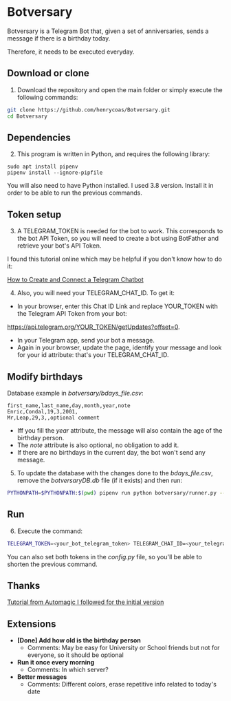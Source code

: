 # Botversary

Botversary is a Telegram Bot that, given a set of anniversaries, sends a message if there is a birthday today. 

Therefore, it needs to be executed everyday.

## Download or clone

1. Download the repository and open the main folder or simply execute the following commands:
```bash
git clone https://github.com/henrycoas/Botversary.git
cd Botversary
```

## Dependencies

2. This program is written in Python, and requires the following library:
```
sudo apt install pipenv
pipenv install --ignore-pipfile
```
You will also need to have Python installed. I used 3.8 version. Install it in order to be able to run the previous commands.

## Token setup

3. A TELEGRAM_TOKEN is needed for the bot to work. This corresponds to the bot API Token, so you will need to create a bot using BotFather and retrieve your bot's API Token.

I found this tutorial online which may be helpful if you don't know how to do it: 

[How to Create and Connect a Telegram Chatbot](https://sendpulse.com/knowledge-base/chatbot/create-telegram-chatbot)

4. Also, you will need your TELEGRAM_CHAT_ID. To get it:
 * In your browser, enter this Chat ID Link and replace YOUR_TOKEN with the Telegram API Token from your bot: 

https://api.telegram.org/YOUR_TOKEN/getUpdates?offset=0.

 * In your Telegram app, send your bot a message.
 * Again in your browser, update the page, identify your message and look for your id attribute: that's your TELEGRAM_CHAT_ID.

## Modify birthdays

Database example in *botversary/bdays_file.csv*:
```
first_name,last_name,day,month,year,note
Enric,Condal,19,3,2001,
Mr,Leap,29,3,,optional comment
```
 * Iff you fill the *year* attribute, the message will also contain the age of the birthday person.
 * The *note* attribute is also optional, no obligation to add it.
 * If there are no birthdays in the current day, the bot won't send any message.

5. To update the database with the changes done to the *bdays_file.csv*, remove the *botversaryDB.db* file (if it exists) and then run:
```bash
PYTHONPATH=$PYTHONPATH:$(pwd) pipenv run python botversary/runner.py --mode SEED --file botversary/bdays_file.csv
```

## Run

6. Execute the command:
```bash
TELEGRAM_TOKEN=<your_bot_telegram_token> TELEGRAM_CHAT_ID=<your_telegram_chat_id> PYTHONPATH=$PYTHONPATH:$(pwd) pipenv run python botversary/runner.py
```
You can also set both tokens in the *config.py* file, so you'll be able to shorten the previous command.

## Thanks

[Tutorial from Automagic I followed for the initial version](https://www.youtube.com/watch?v=KRn2xb1bxXM)

## Extensions
 * **[Done] Add how old is the birthday person**
   * Comments: May be easy for University or School friends but not for everyone, so it should be optional
 * **Run it once every morning**
   * Comments: In which server?
 * **Better messages**
   * Comments: Different colors, erase repetitive info related to today's date
